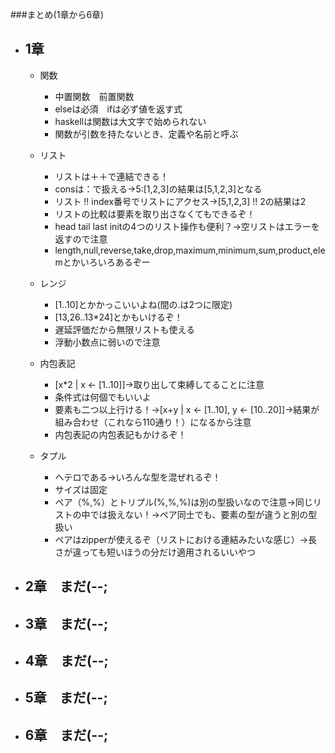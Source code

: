 ###まとめ(1章から6章)
- ## 1章　
  - 関数
    - 中置関数　前置関数
    - elseは必須　ifは必ず値を返す式
    - haskellは関数は大文字で始められない
    - 関数が引数を持たないとき、定義や名前と呼ぶ

  - リスト
    - リストは＋＋で連結できる！
    - consは：で扱える→5:[1,2,3]の結果は[5,1,2,3]となる
    - リスト !! index番号でリストにアクセス→[5,1,2,3] !! 2の結果は2
    - リストの比較は要素を取り出さなくてもできるぞ！
    - head tail last initの4つのリスト操作も便利？→⁬空リストはエラーを返すので注意
    - length,null,reverse,take,drop,maximum,minimum,sum,product,elemとかいろいろあるぞー

  - レンジ
    - [1..10]とかかっこいいよね(間の.は2つに限定)
    - [13,26..13*24]とかもいけるぞ！
    - 遅延評価だから無限リストも使える
    - 浮動小数点に弱いので注意

  - 内包表記
    - [x*2 | x <- [1..10]]→取り出して束縛してることに注意
    - 条件式は何個でもいいよ
    - 要素も二つ以上行ける！→[x+y | x <- [1..10], y <- [10..20]]→結果が組み合わせ（これなら110通り！）になるから注意
    - 内包表記の内包表記もかけるぞ！

  - タプル
    - ヘテロである→いろんな型を混ぜれるぞ！
    - サイズは固定
    - ペア（%,%）とトリプル(%,%,%)は別の型扱いなので注意→同じリストの中では扱えない！→ペア同士でも、要素の型が違うと別の型扱い
    - ペアはzipperが使えるぞ（リストにおける連結みたいな感じ）→長さが違っても短いほうの分だけ適用されるいいやつ
   
- ## 2章　まだ(--;
- ## 3章　まだ(--;
- ## 4章　まだ(--;
- ## 5章　まだ(--;
- ## 6章　まだ(--;

